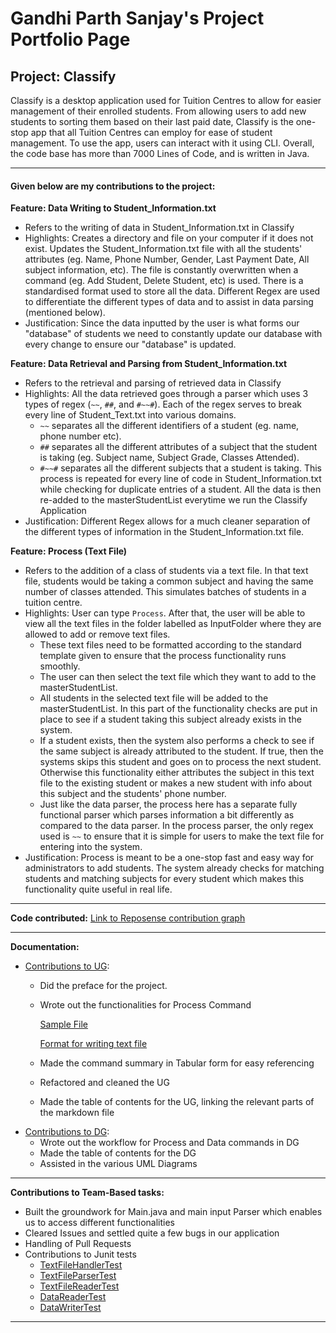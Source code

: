 # Gandhi Parth Sanjay's Project Portfolio Page

## Project: Classify

Classify is a desktop application used for Tuition Centres to allow for easier management of their enrolled students. 
From allowing users to add new students to sorting them based on their last paid date, Classify is the one-stop app that
all Tuition Centres can employ for ease of student management. To use the app, users can interact with it using CLI.
Overall, the code base has more than 7000 Lines of Code, and is written in Java.

---

#### Given below are my contributions to the project:

**Feature: Data Writing to Student_Information.txt**
* Refers to the writing of data in Student_Information.txt in Classify
* Highlights: Creates a directory and file on your computer if it does not exist. Updates the Student_Information.txt file with all the students' attributes (eg. Name, Phone Number, Gender, Last Payment Date, All subject information, etc). The file is constantly overwritten when a command (eg. Add Student, Delete Student, etc) is used. There is a standardised format used to store all the data. Different Regex are used to differentiate the different types of data and to assist in data parsing (mentioned below).
* Justification: Since the data inputted by the user is what forms our "database" of students we need to constantly update our database with every change to ensure our "database" is updated.
<div style="page-break-after: always;"></div>

**Feature: Data Retrieval and Parsing from Student_Information.txt**
* Refers to the retrieval and parsing of retrieved data in Classify
* Highlights: All the data retrieved goes through a parser which uses 3 types of regex (```~~```, ```##```, and ```#~~#```). Each of the regex serves to break every line of Student_Text.txt into various domains. 
    * ```~~``` separates all the different identifiers of a student (eg. name, phone number etc).
    * ```##``` separates all the different attributes of a subject that the student is taking (eg. Subject name, Subject Grade, Classes Attended).
    * ```#~~#``` separates all the different subjects that a student is taking.
    This process is repeated for every line of code in Student_Information.txt while checking for duplicate entries of a student. All the data is then re-added to the masterStudentList everytime we run the Classify Application
* Justification: Different Regex allows for a much cleaner separation of the different types of information in the Student_Information.txt file. 

**Feature: Process (Text File)**
* Refers to the addition of a class of students via a text file. In that text file, students would be taking a common subject and having the same number of classes attended. This simulates batches of students in a tuition centre.
* Highlights: User can type ```Process```. After that, the user will be able to view all the text files in the folder labelled as InputFolder where they are allowed to add or remove text files. 
    * These text files need to be formatted according to the standard template given to ensure that the process functionality runs smoothly.
    * The user can then select the text file which they want to add to the masterStudentList. 
    * All students in the selected text file will be added to the masterStudentList. In this part of the functionality checks are put in place to see if a student taking this subject already exists in the system. 
    * If a student exists, then the system also performs a check to see if the same subject is already attributed to the student. 
    If true, then the systems skips this student and goes on to process the next student. 
    Otherwise this functionality either attributes the subject in this text file to the existing student or makes a new student with info about this subject and the students' phone number.
    * Just like the data parser, the process here has a separate fully functional parser which parses information a bit differently as compared to the data parser. In the process parser, the only regex used is ```~~``` to ensure that it is simple for users to make the text file for entering into the system. 
* Justification: Process is meant to be a one-stop fast and easy way for administrators to add students. The system already checks for matching students and matching subjects for every student which makes this functionality quite useful in real life. 
<div style="page-break-after: always;"></div>

---
**Code contributed:** [Link to Reposense contribution graph](https://nus-cs2113-ay2324s2.github.io/tp-dashboard/?search=ParthGandhiNUS&breakdown=true&sort=groupTitle%20dsc&sortWithin=title&since=2024-02-23&timeframe=commit&mergegroup=&groupSelect=groupByRepos&checkedFileTypes=docs~functional-code~test-code~other)

---

**Documentation:**
* [Contributions to UG](https://github.com/AY2324S2-CS2113-T13-3/tp/blob/master/docs/UserGuide.md):
    * Did the preface for the project. 
    * Wrote out the functionalities for Process Command 
    
        [Sample File](https://github.com/AY2324S2-CS2113-T13-3/tp/blob/master/docs/SampleFile.txt)
    
        [Format for writing text file](https://github.com/AY2324S2-CS2113-T13-3/tp/blob/master/docs/Text%20File%20Format%20Picture.jpg)
    * Made the command summary in Tabular form for easy referencing
    * Refactored and cleaned the UG
    * Made the table of contents for the UG, linking the relevant parts of the markdown file
* [Contributions to DG](https://github.com/AY2324S2-CS2113-T13-3/tp/blob/master/docs/DeveloperGuide.md):
    * Wrote out the workflow for Process and Data commands in DG
    * Made the table of contents for the DG
    * Assisted in the various UML Diagrams

---

**Contributions to Team-Based tasks:**
* Built the groundwork for Main.java and main input Parser which enables us to access different functionalities
* Cleared Issues and settled quite a few bugs in our application
* Handling of Pull Requests 
* Contributions to Junit tests
    * [TextFileHandlerTest](https://github.com/AY2324S2-CS2113-T13-3/tp/blob/master/src/test/java/classify/textfilecode/TextFileHandlerTest.java)
    * [TextFileParserTest](https://github.com/AY2324S2-CS2113-T13-3/tp/blob/master/src/test/java/classify/textfilecode/TextFileParserTest.java)
    * [TextFileReaderTest](https://github.com/AY2324S2-CS2113-T13-3/tp/blob/master/src/test/java/classify/textfilecode/TextFileReaderTest.java)
    * [DataReaderTest](https://github.com/AY2324S2-CS2113-T13-3/tp/blob/master/src/test/java/classify/data/DataReaderTest.java)
    * [DataWriterTest](https://github.com/AY2324S2-CS2113-T13-3/tp/blob/master/src/test/java/classify/data/DataWriterTest.java)

---